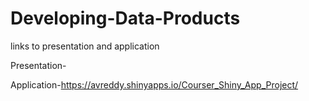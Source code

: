 # Developing-Data-Products

links to presentation and application

Presentation-

Application-https://avreddy.shinyapps.io/Courser_Shiny_App_Project/
